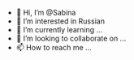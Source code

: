 - 👋 Hi, I’m @Sabina
- 👀 I’m interested in Russian
- 🌱 I’m currently learning ...
- 💞️ I’m looking to collaborate on ...
- 📫 How to reach me ...


<!---
Sabina228335/Sabina228335 is a ✨ special ✨ repository because its `README.md` (this file) appears on your GitHub profile.
You can click the Preview link to take a look at your changes.
--->

